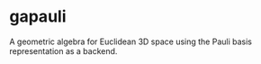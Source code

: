 # gapauli
A geometric algebra for Euclidean 3D space using the Pauli basis representation as a backend.
